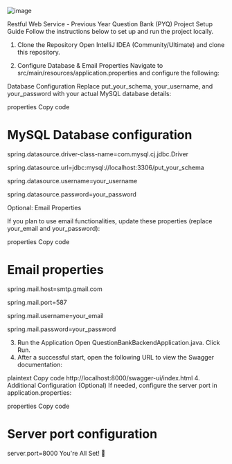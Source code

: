
![image](https://github.com/user-attachments/assets/ebd28ab9-452b-45ac-b845-6e833fa2a7b2)

Restful Web Service - Previous Year Question Bank (PYQ)
Project Setup Guide
Follow the instructions below to set up and run the project locally.

1. Clone the Repository
   Open IntelliJ IDEA (Community/Ultimate) and clone this repository.

2. Configure Database & Email Properties
   Navigate to src/main/resources/application.properties and configure the following:

Database Configuration
Replace put_your_schema, your_username, and your_password with your actual MySQL database details:

properties
Copy code
# MySQL Database configuration
spring.datasource.driver-class-name=com.mysql.cj.jdbc.Driver

spring.datasource.url=jdbc:mysql://localhost:3306/put_your_schema

spring.datasource.username=your_username

spring.datasource.password=your_password

Optional: Email Properties

If you plan to use email functionalities, update these properties (replace your_email and your_password):

properties
Copy code
# Email properties
spring.mail.host=smtp.gmail.com

spring.mail.port=587

spring.mail.username=your_email

spring.mail.password=your_password

3. Run the Application
   Open QuestionBankBackendApplication.java.
   Click Run.
4. 
   After a successful start, open the following URL to view the Swagger documentation:

plaintext
Copy code
http://localhost:8000/swagger-ui/index.html
4. Additional Configuration (Optional)
   If needed, configure the server port in application.properties:

properties
Copy code
# Server port configuration
server.port=8000
You're All Set! 🎉

